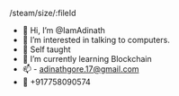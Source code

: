 /steam/size/:fileId
- 👋 Hi, I’m @IamAdinath
- 👀 I’m interested in talking to computers.
- :school_satchel: Self taught
- 🌱 I’m currently learning Blockchain
- :mailbox: - adinathgore.17@gmail.com
- :iphone: +917758090574
<!---
IamAdinath/IamAdinath is a ✨ special ✨ repository because its `README.md` (this file) appears on your GitHub profile.
You can click the Preview link to take a look at your changes.
--->
